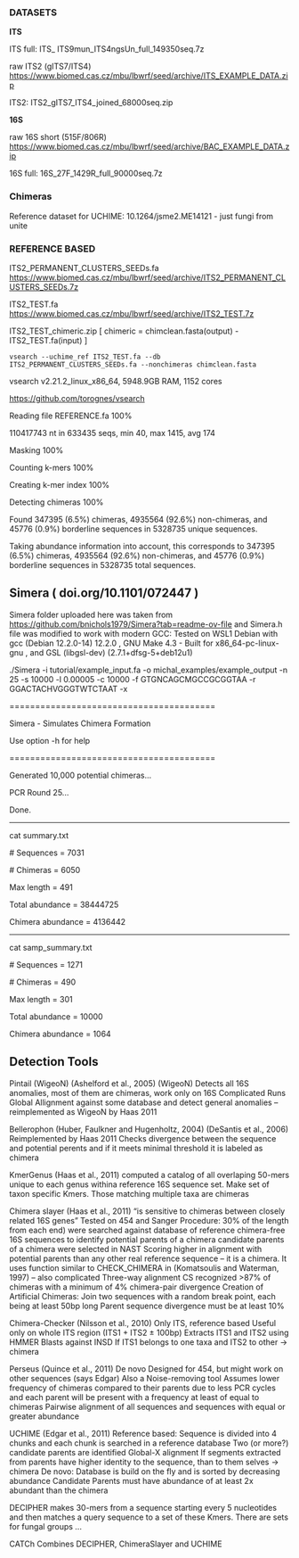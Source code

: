 ### DATASETS

**ITS**

ITS full: ITS_ ITS9mun_ITS4ngsUn_full_149350seq.7z

raw ITS2 (gITS7/ITS4)
https://www.biomed.cas.cz/mbu/lbwrf/seed/archive/ITS_EXAMPLE_DATA.zip

ITS2: ITS2_gITS7_ITS4_joined_68000seq.zip


**16S**

raw 16S short (515F/806R)
https://www.biomed.cas.cz/mbu/lbwrf/seed/archive/BAC_EXAMPLE_DATA.zip

16S full: 16S_27F_1429R_full_90000seq.7z

### Chimeras
Reference dataset for UCHIME: 10.1264/jsme2.ME14121 - just fungi from unite

### REFERENCE BASED

ITS2_PERMANENT_CLUSTERS_SEEDs.fa https://www.biomed.cas.cz/mbu/lbwrf/seed/archive/ITS2_PERMANENT_CLUSTERS_SEEDs.7z

ITS2_TEST.fa https://www.biomed.cas.cz/mbu/lbwrf/seed/archive/ITS2_TEST.7z

ITS2_TEST_chimeric.zip [ chimeric = chimclean.fasta(output) - ITS2_TEST.fa(input) ]

`vsearch --uchime_ref ITS2_TEST.fa --db ITS2_PERMANENT_CLUSTERS_SEEDs.fa --nonchimeras chimclean.fasta`

vsearch v2.21.2_linux_x86_64, 5948.9GB RAM, 1152 cores

https://github.com/torognes/vsearch


Reading file REFERENCE.fa 100%

110417743 nt in 633435 seqs, min 40, max 1415, avg 174

Masking 100%

Counting k-mers 100%

Creating k-mer index 100%

Detecting chimeras 100%

Found 347395 (6.5%) chimeras, 4935564 (92.6%) non-chimeras, and 45776 (0.9%) borderline sequences in 5328735 unique sequences.

Taking abundance information into account, this corresponds to 347395 (6.5%) chimeras, 4935564 (92.6%) non-chimeras, and 45776 (0.9%) borderline sequences in 5328735 total sequences.

## Simera ( doi.org/10.1101/072447 )

Simera folder uploaded here was taken from https://github.com/bnichols1979/Simera?tab=readme-ov-file and Simera.h file was modified to work with modern GCC:
  Tested on WSL1 Debian with gcc (Debian 12.2.0-14) 12.2.0 , GNU Make 4.3 - Built for x86_64-pc-linux-gnu , and GSL (libgsl-dev) (2.7.1+dfsg-5+deb12u1)
  
./Simera -i tutorial/example_input.fa -o michal_examples/example_output -n 25 -s 10000 -l 0.00005 -c 10000 -f GTGNCAGCMGCCGCGGTAA -r GGACTACHVGGGTWTCTAAT -x 

\========================================

  Simera - Simulates Chimera Formation
  
  Use option -h for help
  
\========================================

Generated 10,000 potential chimeras...

PCR Round 25...

Done.

--------------------

cat summary.txt

\# Sequences = 7031

\# Chimeras = 6050

Max length = 491

Total abundance = 38444725

Chimera abundance = 4136442

--------------------

cat samp_summary.txt

\# Sequences = 1271

\# Chimeras = 490

Max length = 301

Total abundance = 10000

Chimera abundance = 1064


## Detection Tools

Pintail (WigeoN) (Ashelford et al., 2005) (WigeoN)
	Detects all 16S anomalies, most of them are chimeras, work only on 16S
	Complicated 
Runs Global Allignment against some database and detect general anomalies
	– reimplemented as WigeoN by Haas 2011
 
Bellerophon (Huber, Faulkner and Hugenholtz, 2004)           (DeSantis et al., 2006)
	Reimplemented by Haas 2011
Checks divergence between the sequence and potential perents and if it meets minimal threshold it is labeled as chimera

KmerGenus (Haas et al., 2011)
computed a catalog of all overlaping 50-mers unique to each genus withina reference 16S sequence set. 
Make set of taxon specific Kmers.
Those matching multiple taxa are chimeras

Chimera slayer (Haas et al., 2011)
	“is sensitive to chimeras between closely related 16S genes”
	Tested on 454 and Sanger
Procedure:
30% of the length from each end) were searched against database of reference chimera-free 16S sequences to identify potential parents of a chimera 
candidate parents of a chimera were selected in NAST 
Scoring higher in alignment with potential parents than any other real reference sequence – it is a chimera. It uses function similar to CHECK_CHIMERA in (Komatsoulis and Waterman, 1997) – also complicated
Three-way alignment 
	CS recognized >87% of chimeras with a minimum of 4% chimera-pair divergence
Creation of Artificial Chimeras: 
Join two sequences with a random break point, each being at least 50bp long
Parent sequence divergence must be at least 10%

Chimera-Checker (Nilsson et al., 2010)
	Only ITS, reference based
	Useful only on whole ITS region (ITS1 + ITS2 ± 100bp)
Extracts ITS1 and ITS2 using HMMER
Blasts against INSD
If ITS1 belongs to one taxa and ITS2 to other -> chimera

Perseus (Quince et al., 2011)
	De novo
	Designed for 454, but might work on other sequences (says Edgar)
	Also a Noise-removing tool
Assumes lower frequency of chimeras compared to their parents due to less PCR cycles and each parent will be present with a frequency at least of equal to chimeras
Pairwise alignment of all sequences and sequences with equal or greater abundance

UCHIME (Edgar et al., 2011)
Reference based:
Sequence is divided into 4 chunks and each chunk is searched in a reference database
Two (or more?) candidate parents are identified
Global-X alignment
If segments extracted from parents have higher identity to the sequence, than to them selves -> chimera
De novo:
	Database is build on the fly and is sorted by decreasing abundance 
	Candidate Parents must have abundance of at least 2x abundant than the chimera

DECIPHER 
makes 30-mers from a sequence starting every 5 nucleotides and then matches a query sequence to a set of these Kmers.
There are sets for fungal groups ...

CATCh
Combines DECIPHER, ChimeraSlayer and UCHIME

